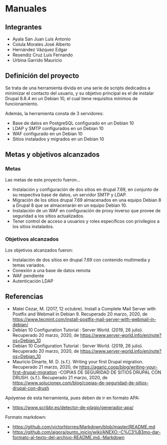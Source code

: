 # Manuales

## Integrantes

- Ayala San Juan Luis Antonio
- Colula Morales José Alberto
- Hernández Vázquez Edgar
- Resendiz Cruz Luis Fernando
- Urbina Garrido Mauricio

## Definición del proyecto

Se trata de una herramienta divida en una serie de scripts dedicados a minimizar el contacto del usuario, y su objetivo principal es el de instalar Drupal 8.8.4 en un Debian 10, el cual tiene requisitos mínimos de funcionamiento.

Además, la herramienta consta de 3 servidores: 
- Base de datos en PostgreSQL configurado en un Debian 10
- LDAP y SMTP configurados en un Debian 10
- WAF configurado en un Debian 10
- Sitios instalados y migrados en un Debian 10

## Metas y objetivos alcanzados

### Metas

Las metas de este proyecto fueron...

- Instalación y configuración de dos sitios en drupal 7.69, en conjunto de su respectiva base de datos, un servidor SMTP y LDAP.
- Migración de los sitios drupal 7.69 almacenados en una equipo Debian 8 a Drupal 8 que se almacenarán en un equipo Debian 10.
- Instalación de un WAF en configuración de proxy inverso que provee de seguridad a los sitios actualizados.
- Tener control de acceso a usuarios y roles específicos con privilegios a los sitios instalados.

### Objetivos alcanzados

Los objetivos alcanzados fueron:
- Instalación de dos sitios en drupal 7.69 con contenido multimedia y temas variados.
- Conexión a una base de datos remota
- WAF pendiente
- Autenticación LDAP

## Referencias

- Matei Cezar, M. (2017, 12 octubre). Install a Complete Mail Server with Postfix and Webmail in Debian 9. Recuperado 20 marzo, 2020, de https://www.tecmint.com/install-postfix-mail-server-with-webmail-in-debian/
- Debian 10 Configuration Tutorial : Server World. (2019, 26 julio). Recuperado 20 marzo, 2020, de https://www.server-world.info/en/note?os=Debian_10
- Debian 10 Configuration Tutorial : Server World. (2019, 26 julio). Recuperado 20 marzo, 2020, de https://www.server-world.info/en/note?os=Debian_10
- Mauricio Dinarte, M. D. (s.f.). Writing your first Drupal migration. Recuperado 21 marzo, 2020, de https://agaric.coop/blog/writing-your-first-drupal-migration
-COPIAS DE SEGURIDAD DE SITIOS DRUPAL CON DRUSH. (s.f.). Recuperado 21 marzo, 2020, de https://www.solucionex.com/blog/copias-de-seguridad-de-sitios-drupal-con-drush



Apóyense de esta herramienta, pues deben de ir en formato APA: 
- https://www.scribbr.es/detector-de-plagio/generador-apa/

Formato markdown:
- https://github.com/victorhtorres/Markdown/blob/master/README.md
- https://github.com/aigora/punto_inicio/wiki/ANEXO:-C%C3%B3mo-dar-formato-al-texto-del-archivo-README.md.-Markdown
